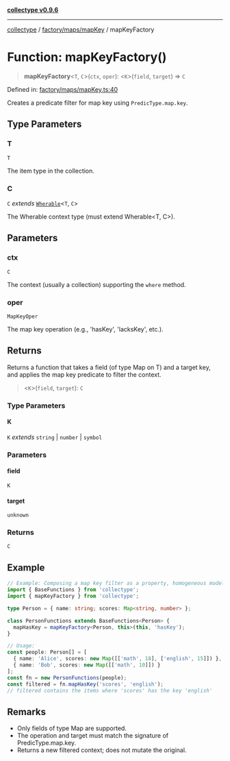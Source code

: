 [**collectype v0.9.6**](../../../../README.md)

***

[collectype](../../../../modules.md) / [factory/maps/mapKey](../README.md) / mapKeyFactory

# Function: mapKeyFactory()

> **mapKeyFactory**\<`T`, `C`\>(`ctx`, `oper`): \<`K`\>(`field`, `target`) => `C`

Defined in: [factory/maps/mapKey.ts:40](https://github.com/maduhaime/collectype/blob/ba52424b164c706fb5e7ecc5581685b53a2ac88d/src/factory/maps/mapKey.ts#L40)

Creates a predicate filter for map key using `PredicType.map.key`.

## Type Parameters

### T

`T`

The item type in the collection.

### C

`C` *extends* [`Wherable`](../../../../types/utility/type-aliases/Wherable.md)\<`T`, `C`\>

The Wherable context type (must extend Wherable<T, C>).

## Parameters

### ctx

`C`

The context (usually a collection) supporting the `where` method.

### oper

`MapKeyOper`

The map key operation (e.g., 'hasKey', 'lacksKey', etc.).

## Returns

Returns a function that takes a field (of type Map on T) and a target key, and applies the map key predicate to filter the context.

> \<`K`\>(`field`, `target`): `C`

### Type Parameters

#### K

`K` *extends* `string` \| `number` \| `symbol`

### Parameters

#### field

`K`

#### target

`unknown`

### Returns

`C`

## Example

```ts
// Example: Composing a map key filter as a property, homogeneous model
import { BaseFunctions } from 'collectype';
import { mapKeyFactory } from 'collectype';

type Person = { name: string; scores: Map<string, number> };

class PersonFunctions extends BaseFunctions<Person> {
  mapHasKey = mapKeyFactory<Person, this>(this, 'hasKey');
}

// Usage:
const people: Person[] = [
  { name: 'Alice', scores: new Map([['math', 18], ['english', 15]]) },
  { name: 'Bob', scores: new Map([['math', 10]]) }
];
const fn = new PersonFunctions(people);
const filtered = fn.mapHasKey('scores', 'english');
// filtered contains the items where 'scores' has the key 'english'
```

## Remarks

- Only fields of type Map are supported.
- The operation and target must match the signature of PredicType.map.key.
- Returns a new filtered context; does not mutate the original.
